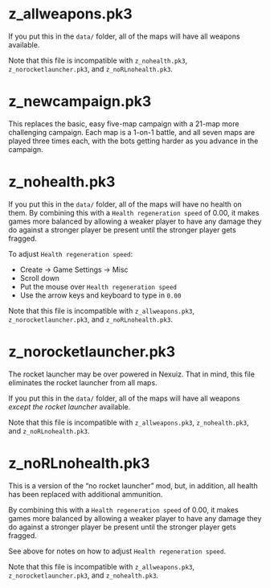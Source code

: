 # z_allweapons.pk3

If you put this in the `data/` folder, all of the maps will have all
weapons available.

Note that this file is incompatible with `z_nohealth.pk3`, 
`z_norocketlauncher.pk3`, and `z_noRLnohealth.pk3`.

# z_newcampaign.pk3

This replaces the basic, easy five-map campaign with a 21-map more 
challenging campaign.  Each map is a 1-on-1 battle, and all seven
maps are played three times each, with the bots getting harder as
you advance in the campaign.

# z_nohealth.pk3

If you put this in the `data/` folder, all of the maps will have no 
health on them.  By combining this with a `Health regeneration speed` 
of 0.00, it makes games more balanced by allowing a weaker player
to have any damage they do against a stronger player be present until
the stronger player gets fragged.

To adjust `Health regeneration speed`:

* Create → Game Settings → Misc
* Scroll down
* Put the mouse over `Health regeneration speed`
* Use the arrow keys and keyboard to type in `0.00`

Note that this file is incompatible with `z_allweapons.pk3`, 
`z_norocketlauncher.pk3`, and `z_noRLnohealth.pk3`.

# z_norocketlauncher.pk3

The rocket launcher may be over powered in Nexuiz.  That in mind,
this file eliminates the rocket launcher from all maps.

If you put this in the `data/` folder, all of the maps will have all
weapons *except the rocket launcher* available.

Note that this file is incompatible with `z_allweapons.pk3`, 
`z_nohealth.pk3`, and `z_noRLnohealth.pk3`.

# z_noRLnohealth.pk3

This is a version of the “no rocket launcher” mod, but, in addition, all
health has been replaced with additional ammunition.

By combining this with a `Health regeneration speed` of 0.00, it makes
games more balanced by allowing a weaker player to have any damage they
do against a stronger player be present until the stronger player gets
fragged.  

See above for notes on how to adjust `Health regeneration speed`.

Note that this file is incompatible with `z_allweapons.pk3`,
`z_norocketlauncher.pk3`, and `z_nohealth.pk3`.

